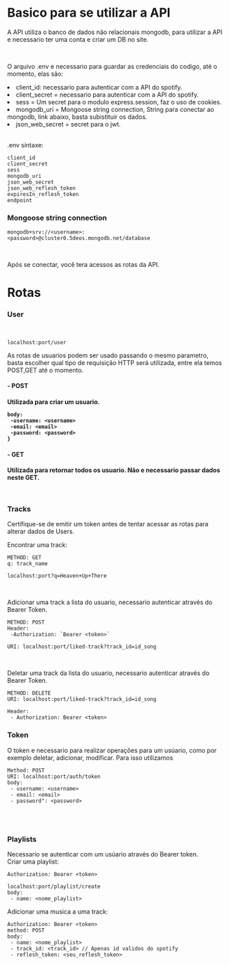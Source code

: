 # Basico para se utilizar a API

A API utiliza o banco de dados não relacionais mongodb, para utilizar a API e necessario ter uma conta e criar um DB no site.

<br> 

<p>O arquivo .env e necessario para guardar as credenciais do codigo, até o momento, elas são:</p>

<li>client_id: necessario para autenticar com a API do spotify.</li>
<li>client_secret = necessario para autenticar com a API do spotify.</li>
<li>sess = Um secret para o modulo express.session, faz o uso de cookies.</li>
<li>mongodb_uri = Mongoose string connection, String para conectar ao mongodb, link abaixo, basta subistituir os dados.</li>
<li>json_web_secret = secret para o jwt.</li>

<br>

.env sintaxe: 

```
client_id
client_secret
sess
mongodb_uri
json_web_secret
json_web_reflesh_token
expiresIn_reflesh_token
endpoint

```


### Mongoose string connection

```
mongodb+srv://<username>:<password>@cluster0.5deos.mongodb.net/database
 ```
</br>


Após se conectar, você tera acessos as rotas da API.

# Rotas
### User

<br>

```
localhost:port/user
```

As rotas de usuarios podem ser usado passando o mesmo parametro, basta escolher qual tipo de requisição HTTP será utilizada, entre ela temos POST,GET até o momento.
</br>

<h4>- POST<h4>
<p>Utilizada para criar um usuario. </p>

```
body:
 -username: <username>
 -email: <email>
 -password: <password>
}
```

<h4> - GET<h4>
<p>Utilizada para retornar todos os usuario.
Não e necessario passar dados neste GET.</p>

</br>

### Tracks

Certifique-se de emitir um token antes de tentar acessar as rotas para alterar dados de Users.

Encontrar uma track:
```
METHOD: GET
q: track_name

localhost:port?q=Heaven+Up+There
```
<br>

Adicionar uma track a lista do usuario, necessario autenticar através do Bearer Token.

```
METHOD: POST
Header: 
 -Authorization: `Bearer <token>`

URI: localhost:port/liked-track?track_id=id_song
```
<br>

Deletar uma track da lista do usuario, necessario autenticar através do Bearer Token.

```
METHOD: DELETE
URI: localhost:port/liked-track?track_id=id_song

Header: 
 - Authorization: Bearer <token>
```


### Token

O token e necessario para realizar operações para um usúario, como por exemplo deletar, adicionar, modificar. Para isso utilizamos

```
Method: POST
URI: localhost:port/auth/token
body: 
 - username: <username>
 - email: <email>
 - password": <password>

```
<br></br>
### Playlists

Necessario se autenticar com um usúario através do Bearer token. </br>
Criar uma playlist:
```
Authorization: Bearer <token>

localhost:port/playlist/create
body: 
 - name: <nome_playlist>

```


Adicionar uma musica a uma track:

```
Authorization: Bearer <token>
method: POST
body:
 - name: <nome_playlist>
 - track_id: <track_id> // Apenas id validos do spotify
 - reflesh_token: <seu_reflesh_token>
```


